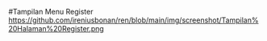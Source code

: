 #Tampilan Menu Register
https://github.com/ireniusbonan/ren/blob/main/img/screenshot/Tampilan%20Halaman%20Register.png
